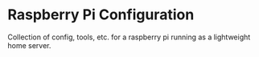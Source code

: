 Raspberry Pi Configuration
==========================

Collection of config, tools, etc. for a raspberry pi running as a
lightweight home server.
